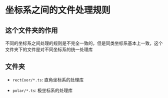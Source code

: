 # 坐标系之间的文件处理规则

## 这个文件夹的作用
不同的坐标系之间处理的规则是不完全一致的，但是同类坐标系基本上一致，这个文件夹下的文件是对不同坐标系的统一处理库

## 文件夹

- `rectCoor/*.ts`: 直角坐标系的处理库

- `polar/*.ts`: 极坐标系的处理库



